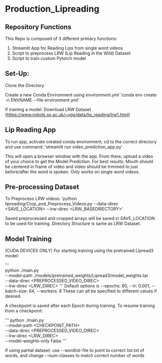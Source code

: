 # Production_Lipreading

## Repository Functions

This Repo is composed of 3 different primary functions:

1. Streamlit App for Reading Lips from single word videos
2. Script to preprocess LRW (Lip Reading in the Wild) Dataset
3. Script to train custom Pytorch model

## Set-Up:

Clone the Directory

Create a new Conda Environment using *environment.yml*
'conda env create -n ENVNAME --file environment.yml'

If training a model:
Download LRW Dataset (https://www.robots.ox.ac.uk/~vgg/data/lip_reading/lrw1.html)

## Lip Reading App

To run app, activate created conda environment, cd to the correct directory and use command:
'streamlit run video_prediction_app.py'

This will open a browser window with the app. From there, upload a video of your choice to get the Model Prediction.
For best results: Mouth should be centered in frame of video and video should be trimmed to just before/after the word is spoken. Only works on single word videos.

## Pre-processing Dataset

To Preprocess LRW videos:
'python lipreading/Crop_and_Preprocess_Videos.py --data-direc <SAVE_LOCATION> --lrw-direc <LRW_BASEDIRECTORY>'

Saved preprocessed and cropped arrays will be saved in SAVE_LOCATION to be used for training. Directory Structure is same as LRW Dataset.

## Model Training

(CUDA DEVICES ONLY)
For starting training using the pretrained Lipread3 model:
  
'''  
python ./main.py \
--model-path  ./models/pretrained_weights/Lipread3/model_weights.tar \
--data-direc <PREPROCESSED_VIDEO_DIREC> \
--lrw-direc <LRW_DIREC>
'''
Default options is --epochs: 80, --lr: 0.001, --batch-size: 64, --workers: 8
These can all be specified to different values if desired.
  
A checkpoint is saved after each Epoch during training. To resume training from a checkpoint:
  
'''
python ./main.py \
--model-path  <CHECKPOINT_PATH> \
--data-direc <PREPROCESSED_VIDEO_DIREC> \
--lrw-direc <LRW_DIREC> \
--model-weights-only False
'''

If using partial dataset: use --wordlist-file to point to correct list.txt of words, and change --num-classes to match correct number of words

